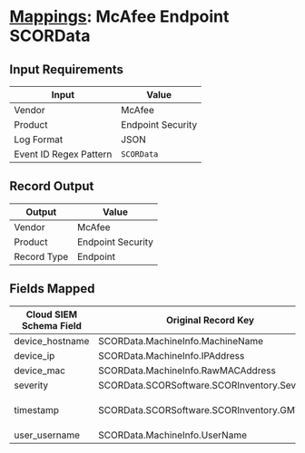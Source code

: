 # [Mappings](README.md): McAfee Endpoint SCORData

## Input Requirements

|Input|Value|
|-----|-----|
|Vendor|McAfee|
|Product|Endpoint Security|
|Log Format|JSON|
|Event ID Regex Pattern|`SCORData`|

## Record Output

|Output|Value|
|------|-----|
|Vendor|McAfee|
|Product|Endpoint Security|
|Record Type|Endpoint|

## Fields Mapped

|Cloud SIEM Schema Field|Original Record Key|Notes|
|-----------------------|-------------------|-----|
|device_hostname|SCORData.MachineInfo.MachineName||
|device_ip|SCORData.MachineInfo.IPAddress||
|device_mac|SCORData.MachineInfo.RawMACAddress||
|severity|SCORData.SCORSoftware.SCORInventory.Severity||
|timestamp|SCORData.SCORSoftware.SCORInventory.GMTTime|We expect the orginal record value of `SCORData.SCORSoftware.SCORInventory.GMTTime` is in the format `YYYY-MM-dd'T'HH:mm:ss`|
|user_username|SCORData.MachineInfo.UserName||

